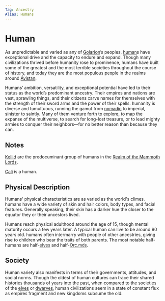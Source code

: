 ```yaml
---
Tag: Ancestry
Alias: Humans
---
```

# Human
As unpredictable and varied as any of [Golarion](../../Places/Golarion.md)’s peoples, [human](https://2e.aonprd.com/Ancestries.aspx?ID=6)s have exceptional drive and the capacity to endure and expand. Though many civilizations thrived before humanity rose to prominence, humans have built some of the greatest and the most terrible societies throughout the course of history, and today they are the most populous people in the realms around [Avistan](../../Places/Avistan.md).  
  
Humans’ ambition, versatility, and exceptional potential have led to their status as the world’s predominant ancestry. Their empires and nations are vast, sprawling things, and their citizens carve names for themselves with the strength of their sword arms and the power of their spells. humanity is diverse and tumultuous, running the gamut from [nomadic](../Kellid.md) to imperial, sinister to saintly. Many of them venture forth to explore, to map the expanse of the multiverse, to search for long-lost treasure, or to lead mighty armies to conquer their neighbors—for no better reason than because they can.

## Notes
[Kellid](../Kellid.md) are the predocuminant group of humans in the [Realm of the Mammoth Lords](../../Places/Realm-of-the-Mammoth-Lords.md).

[Cali](../../Party-Members/Cali.md) is a human. 

## Physical Description
Humans' physical characteristics are as varied as the world's climes. humans have a wide variety of skin and hair colors, body types, and facial features. Generally speaking, their skin has a darker hue the closer to the equator they or their ancestors lived.  
  
Humans reach physical adulthood around the age of 15, though mental maturity occurs a few years later. A typical human can live to be around 90 years old. humans often intermarry with people of other ancestries, giving rise to children who bear the traits of both parents. The most notable half-humans are half-[elves](Elf.md) and half-[Orc.mds](orc).  

## Society
Human variety also manifests in terms of their governments, attitudes, and social norms. Though the oldest of human cultures can trace their shared histories thousands of years into the past, when compared to the societies of the [elves](Elf.md) or [dwarves](Dwarf.md), human civilizations seem in a state of constant flux as empires fragment and new kingdoms subsume the old.